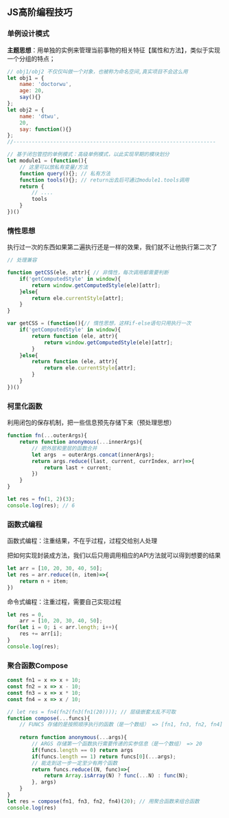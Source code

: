 ## JS高阶编程技巧



### 单例设计模式

**主题思想**：用单独的实例来管理当前事物的相关特征【属性和方法】，类似于实现一个分组的特点；

```javascript
// obj1/obj2 不仅仅叫做一个对象，也被称为命名空间,真实项目不会这么用
let obj1 = {
    name: 'doctorwu',
    age: 20,
    say(){}
};
let obj2 = {
    name: 'dtwu',
    20,
    say: function(){}
};
//------------------------------------------------------------------

// 基于闭包管控的单例模式：高级单例模式，以此实现早期的模块划分
let module1 = (function(){
    // 这里可以放私有变量/方法
    function query(){}; // 私有方法
    function tools(){}; // return出去后可通过module1.tools调用
    return {
        // ....
        tools
    }
})()
```



### 惰性思想

执行过一次的东西如果第二遍执行还是一样的效果，我们就不让他执行第二次了

```javascript
// 处理兼容

function getCSS(ele, attr){ // 非惰性，每次调用都需要判断
    if('getComputedStyle' in window){
        return window.getComputedStyle(ele)[attr];
    }else{
        return ele.currentStyle[attr];
    }
}

var getCSS = (function(){// 惰性思想，这样if-else语句只用执行一次
    if('getComputedStyle' in window){
        return function (ele, attr){
            return window.getComputedStyle(ele)[attr];
        }
    }else{
        return function (ele, attr){
            return ele.currentStyle[attr];
        }
    }
})()
```



### 柯里化函数

利用闭包的保存机制，把一些信息预先存储下来（预处理思想）

```javascript
function fn(...outerArgs){
    return function anonymous(...innerArgs){
        // 把外层和里层的函数合并
        let args  = outerArgs.concat(innerArgs);
        return args.reduce((last, current, currIndex, arr)=>{
            return last + current;
        })
    }
}

let res = fn(1, 2)(3);
console.log(res); // 6
```



### 函数式编程

函数式编程：注重结果，不在乎过程，过程交给别人处理

把如何实现封装成方法，我们以后只用调用相应的API方法就可以得到想要的结果

```javascript
let arr = [10, 20, 30, 40, 50];
let res = arr.reduce((n, item)=>{
    return n + item;
})
```



命令式编程：注重过程，需要自己实现过程

```javascript
let res = 0,
    arr = [10, 20, 30, 40, 50];
for(let i = 0; i < arr.length; i++){
    res += arr[i];
}
console.log(res);
```



### 聚合函数Compose

```javascript
const fn1 = x => x + 10;
const fn2 = x => x - 10;
const fn3 = x => x * 10;
const fn4 = x => x / 10;

// let res = fn4(fn2(fn3(fn1(20)))); // 层级嵌套太乱不可取
function compose(...funcs){
    // FUNCS 存储的是按照顺序执行的函数（是一个数组） => [fn1, fn3, fn2, fn4]
    
    return function anonymous(...args){
        // ARGS 存储第一个函数执行需要传递的实参信息（是一个数组） => 20
   	    if(funcs.length == 0) return args
        if(funcs.length == 1) return funcs[0](...args);
        // 能走到这一步一定至少有两个函数
        return funcs.reduce((N, func)=>{
            return Array.isArray(N) ? func(...N) : func(N);
        }, args)
    }
}
let res = compose(fn1, fn3, fn2, fn4)(20); // 用聚合函数来组合函数
console.log(res)
```

